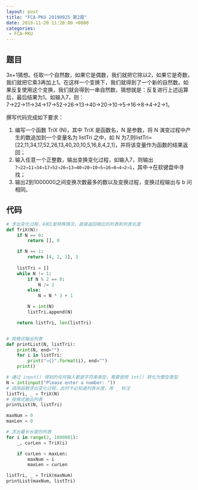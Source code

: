 ```yaml
---
layout: post
title: "FCA-PKU 20190925 第2题"
date: 2019-11-20 11:20:00 +0800
categories: 
 - FCA-PKU
---
```


## 题目

3x+1猜想。任取一个自然数，如果它是偶数，我们就把它除以2，如果它是奇数，我们就把它乘3再加上1。在这样一个变换下，我们就得到了一个新的自然数。如果反复使用这个变换，我们就会得到一串自然数，猜想就是：反复进行上述运算后，最后结果为1。如输入7，则：7→22→11→34→17→52→26→13→40→20→10→5→16→8→4→2→1。

<!-- more -->

撰写代码完成如下要求：
1. 编写一个函数 TriX (N)，其中 TriX 是函数名，N 是参数，将 N 演变过程中产生的数追加到一个变量名为 listTri 之中，如 N 为7,则listTri=[22,11,34,17,52,26,13,40,20,10,5,16,8,4,2,1]，并将该变量作为函数的结果返回；
2. 输入任意一个正整数，输出变换变化过程，如输入7，则输出 `7→22→11→34→17→52→26→13→40→20→10→5→16→8→4→2→1`，其中→在软键盘中寻找；
3. 输出2到1000000之间变换次数最多的数以及变换过程，变换过程输出与 b 问相同。

## 代码

```python
# 求出变化过程，0和1是特殊情况，直接返回相应的列表和列表长度
def TriX(N):
    if N == 0:
        return [], 0

    if N == 1:
        return [4, 2, 1], 3
    
    listTri = []
    while N != 1:
        if N % 2 == 0:
            N /= 2
        else:
            N = N * 3 + 1

        N = int(N)
        listTri.append(N)

    return listTri, len(listTri)


# 按格式输出列表
def printList(N, listTri):
    print(N, end="")
    for i in listTri:
        print("→{}".format(i), end="")
    print()

# 通过 input() 得到的任何输入都是字符串类型，需要使用 int() 转化为整型类型
N = int(input("Please enter a number: "))
# 调用函数求出变化过程，此时不必知道列表长度，用 _ 标注
listTri, _ = TriX(N)
# 按格式输出列表
printList(N, listTri)

maxNum = 0
maxLen = 0

# 求出最长长度的列表
for i in range(2, 1000001):
    _, curLen = TriX(i)

    if curLen > maxLen:
        maxNum = i
        maxLen = curLen

listTri, _ = TriX(maxNum)
printList(maxNum, listTri)
```